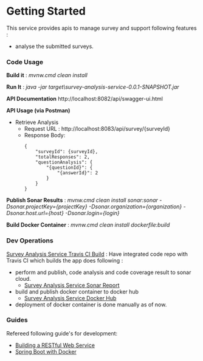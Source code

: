 # Getting Started

This service provides apis to manage survey and support following features :
* analyse the submitted surveys.

### Code Usage 
**Build it** : *mvnw.cmd clean install*

**Run It** : *java -jar target\survey-analysis-service-0.0.1-SNAPSHOT.jar*

**API Documentation** http://localhost:8082/api/swagger-ui.html

**API Usage (via Postman)**
 * Retrieve Analysis 
     * Request URL : http://localhost:8083/api/survey/{surveyId}
     * Response Body:
        ```
        {
            "surveyId": {surveyId},
            "totalResponses": 2,
            "questionAnalysis": {
                "{questionId}": {
                    "{answerId}": 2
                }
            }
        }
        ```

**Publish Sonar Results** : *mvnw.cmd clean install sonar:sonar -Dsonar.projectKey={projectKey}  -Dsonar.organization={organization}  -Dsonar.host.url={host}  -Dsonar.login={login}*

**Build Docker Container** : *mvnw.cmd clean install dockerfile:build*

### Dev Operations
[Survey Analysis Service Travis CI Build](https://travis-ci.org/MLS-CS/survey-analysis-service)
: Have integrated code repo with Travis CI which builds the app does following :

* perform and publish, code analysis and code coverage result to sonar cloud.
    * [Survey Analysis Service Sonar Report](https://sonarcloud.io/dashboard?id=MLS-CS_survey-analysis-service)
* build and publish docker container to docker hub
    * [Survey Analysis Service Docker Hub](https://cloud.docker.com/u/mlscs/repository/docker/mlscs/survey-analysis-service)
* deployment of docker container is done manually as of now.

### Guides
Refereed following guide's for development:

* [Building a RESTful Web Service](https://spring.io/guides/gs/rest-service/)
* [Spring Boot with Docker](https://spring.io/guides/gs/spring-boot-docker/)

